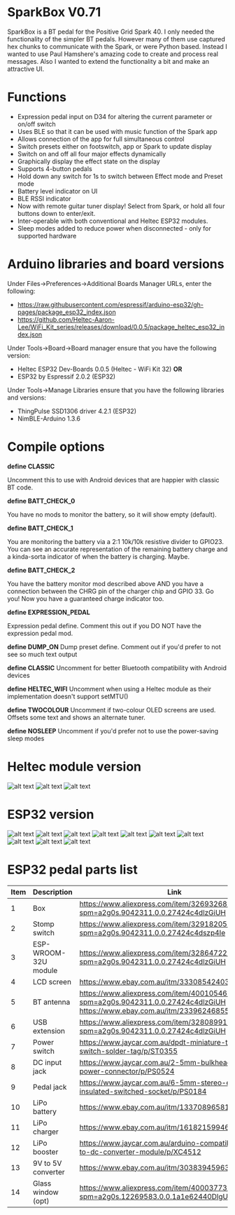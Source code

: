 # SparkBox V0.71
SparkBox is a BT pedal for the Positive Grid Spark 40.  I only needed the functionality of the simpler BT pedals. However many of them use captured hex chunks to communicate with the Spark, or were Python based. Instead I wanted to use Paul Hamshere's amazing code to create and process real messages. Also I wanted to extend the functionality a bit and make an attractive UI.

# Functions
- Expression pedal input on D34 for altering the current parameter or on/off switch
- Uses BLE so that it can be used with music function of the Spark app
- Allows connection of the app for full simultaneous control
- Switch presets either on footswitch, app or Spark to update display
- Switch on and off all four major effects dynamically
- Graphically display the effect state on the display
- Supports 4-button pedals
- Hold down any switch for 1s to switch between Effect mode and Preset mode
- Battery level indicator on UI
- BLE RSSI indicator
- Now with remote guitar tuner display! Select from Spark, or hold all four buttons down to enter/exit.
- Inter-operable with both conventional and Heltec ESP32 modules.
- Sleep modes added to reduce power when disconnected - only for supported hardware

# Arduino libraries and board versions
Under Files->Preferences->Additional Boards Manager URLs, enter the following:
- https://raw.githubusercontent.com/espressif/arduino-esp32/gh-pages/package_esp32_index.json
- https://github.com/Heltec-Aaron-Lee/WiFi_Kit_series/releases/download/0.0.5/package_heltec_esp32_index.json

Under Tools->Board->Board manager ensure that you have the following version:
- Heltec ESP32 Dev-Boards 0.0.5 (Heltec - WiFi Kit 32) **OR**
- ESP32 by Espressif 2.0.2 (ESP32)

Under Tools->Manage Libraries ensure that you have the following libraries and versions:
- ThingPulse SSD1306 driver 4.2.1 (ESP32)
- NimBLE-Arduino 1.3.6

# Compile options

**define CLASSIC**

Uncomment this to use with Android devices that are happier with classic BT code.

**define BATT_CHECK_0**

You have no mods to monitor the battery, so it will show empty (default).

**define BATT_CHECK_1**

You are monitoring the battery via a 2:1 10k/10k resistive divider to GPIO23.
You can see an accurate representation of the remaining battery charge and a kinda-sorta
indicator of when the battery is charging. Maybe.

**define BATT_CHECK_2**

You have the battery monitor mod described above AND you have a connection between the 
CHRG pin of the charger chip and GPIO 33. Go you! Now you have a guaranteed charge indicator too.

**define EXPRESSION_PEDAL**

Expression pedal define. Comment this out if you DO NOT have the expression pedal mod.

**define DUMP_ON**
Dump preset define. Comment out if you'd prefer to not see so much text output

**define CLASSIC**
Uncomment for better Bluetooth compatibility with Android devices

**define HELTEC_WIFI**
Uncomment when using a Heltec module as their implementation doesn't support setMTU()

**define TWOCOLOUR**
Uncomment if two-colour OLED screens are used. Offsets some text and shows an alternate tuner.

**define NOSLEEP**
Uncomment if you'd prefer not to use the power-saving sleep modes

# Heltec module version
![alt text](https://github.com/happyhappysundays/SparkBox/blob/main/Pictures/Dev_board.jpg?raw=true)
![alt text](https://github.com/happyhappysundays/SparkBox/blob/main/Pictures/Charge_detect.jpg?raw=true)
![alt text](https://github.com/happyhappysundays/SparkBox/blob/main/Pictures/SparkBox_Heltec_Exp_2.png?raw=true)

# ESP32 version
![alt text](https://github.com/happyhappysundays/SparkBox_old/blob/main/Pictures/thumbnail_IMG_6791.jpg?raw=true)
![alt text](https://github.com/happyhappysundays/SparkBox_old/blob/main/Pictures/SparkBox.jpg?raw=true)
![alt text](https://github.com/happyhappysundays/SparkBox_old/blob/main/Pictures/thumbnail_IMG_6785.jpg?raw=true)
![alt text](https://github.com/happyhappysundays/SparkBox_old/blob/main/Pictures/thumbnail_IMG_6786.jpg?raw=true)
![alt text](https://github.com/happyhappysundays/SparkBox_old/blob/main/Pictures/thumbnail_IMG_6994.jpg?raw=true)
![alt text](https://github.com/happyhappysundays/SparkBox/blob/main/Pictures/meter_during.jpg?raw=true)
![alt text](https://github.com/happyhappysundays/SparkBox/blob/main/Pictures/thumbnail_IMG_7475.jpg?raw=true)
![alt text](https://github.com/happyhappysundays/SparkBox_old/blob/main/Pictures/V0_4.jpg?raw=true)
![alt text](https://github.com/happyhappysundays/SparkBox_old/blob/main/Pictures/SparkBox_Heltec_Exp.png?raw=true)
![alt text](https://github.com/happyhappysundays/SparkBox_old/blob/main/Pictures/SparkBox_Battery.png?raw=true)

# ESP32 pedal parts list

| Item | Description           | Link               |
| -----| ----------------------|--------------------|
|   1  | Box                   |https://www.aliexpress.com/item/32693268669.html?spm=a2g0s.9042311.0.0.27424c4dlzGiUH
|   2  | Stomp switch          |https://www.aliexpress.com/item/32918205335.html?spm=a2g0s.9042311.0.0.27424c4dszp4Ie
|   3  | ESP-WROOM-32U module  |https://www.aliexpress.com/item/32864722159.html?spm=a2g0s.9042311.0.0.27424c4dlzGiUH
|   4  | LCD screen            |https://www.ebay.com.au/itm/333085424031
|   5  | BT antenna            |https://www.aliexpress.com/item/4001054693109.html?spm=a2g0s.9042311.0.0.27424c4dlzGiUH and https://www.ebay.com.au/itm/233962468558
|   6  | USB extension         |https://www.aliexpress.com/item/32808991941.html?spm=a2g0s.9042311.0.0.27424c4dlzGiUH
|   7  | Power switch          |https://www.jaycar.com.au/dpdt-miniature-toggle-switch-solder-tag/p/ST0355
|   8  | DC input jack         |https://www.jaycar.com.au/2-5mm-bulkhead-male-dc-power-connector/p/PS0524
|   9  | Pedal jack            |https://www.jaycar.com.au/6-5mm-stereo-enclosed-insulated-switched-socket/p/PS0184
|  10  | LiPo battery          |https://www.ebay.com.au/itm/133708965813
|  11  | LiPo charger          |https://www.ebay.com.au/itm/161821599467
|  12  | LiPo booster          |https://www.jaycar.com.au/arduino-compatible-5v-dc-to-dc-converter-module/p/XC4512
|  13  | 9V to 5V converter    |https://www.ebay.com.au/itm/303839459634
|  14  | Glass window (opt)    |https://www.aliexpress.com/item/4000377316108.html?spm=a2g0s.12269583.0.0.1a1e62440DlgU2
